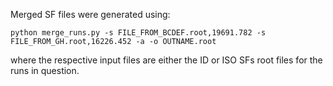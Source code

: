 Merged SF files were generated using:
```
python merge_runs.py -s FILE_FROM_BCDEF.root,19691.782 -s FILE_FROM_GH.root,16226.452 -a -o OUTNAME.root
```
where the respective input files are either the ID or ISO SFs root files for the runs in question.

